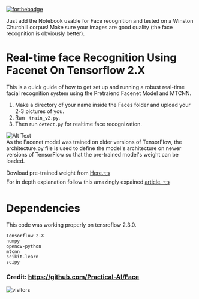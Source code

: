 [![forthebadge](https://forthebadge.com/images/badges/made-with-python.svg)](https://forthebadge.com)

Just add the Notebook usable for Face recognition and tested on a Winston Churchill corpus!
Make sure your images are good quality (the face recognition is obviously better).


# Real-time face Recognition Using Facenet On Tensorflow 2.X

This is a quick guide of how to get set up and running a robust real-time facial recognition system using the Pretraiend Facenet Model and MTCNN.

1. Make a directory of your name inside the Faces folder and upload your 2-3 pictures of you.
2. Run ``` train_v2.py```.
3. Then run ```detect.py``` for realtime face recognization.

![Alt Text](MEDIA/gif.gif) <br>
As the Facenet model was trained on older versions of TensorFlow, the architecture.py file is used to define the model's architecture on newer versions of TensorFlow so that the pre-trained model's weight can be loaded.<br>

 Dowload pre-trained weight from [Here.👈](https://drive.google.com/drive/folders/1scGoVCQp-cNwKTKOUqevCP1N2LlyXU3l?usp=sharing) <br>
For in depth explanation follow this amazingly expained [article. 👈](https://arsfutura.com/magazine/face-recognition-with-facenet-and-mtcnn/)

# Dependencies
This code was working properly on tensroflow 2.3.0.
```
Tensorflow 2.X
numpy
opencv-python
mtcnn
scikit-learn
scipy
```
### Credit: https://github.com/Practical-AI/Face

![visitors](https://visitor-badge.glitch.me/badge?page_id=page.https://github.com/R4j4n/Face-recognition-Using-Facenet-On-Tensorflow-2.X)


